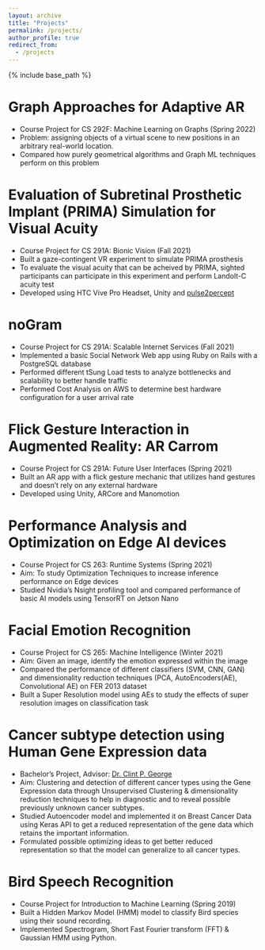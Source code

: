```yaml
---
layout: archive
title: "Projects"
permalink: /projects/
author_profile: true
redirect_from:
  - /projects
---
```


{% include base_path %}

Graph Approaches for Adaptive AR
======
* Course Project for CS 292F: Machine Learning on Graphs (Spring 2022)
* Problem: assigning objects of a virtual scene to new positions in an arbitrary real-world location.
* Compared how purely geometrical algorithms and Graph ML techniques perform on this problem 

Evaluation of Subretinal Prosthetic Implant (PRIMA) Simulation for Visual Acuity
======
* Course Project for CS 291A: Bionic Vision (Fall 2021)
* Built a gaze-contingent VR experiment to simulate PRIMA prosthesis 
* To evaluate the visual acuity that can be acheived by PRIMA, sighted participants can participate in this experiment and perform Landolt-C acuity test
* Developed using HTC Vive Pro Headset, Unity and [pulse2percept](https://pulse2percept.readthedocs.io/en/stable/)

noGram
======
* Course Project for CS 291A: Scalable Internet Services (Fall 2021)
* Implemented a basic Social Network Web app using Ruby on Rails with a PostgreSQL database
* Performed different tSung Load tests to analyze bottlenecks and scalability to better handle traffic
* Performed Cost Analysis on AWS to determine best hardware configuration for a user arrival rate

Flick Gesture Interaction in Augmented Reality: AR Carrom
======
* Course Project for CS 291A: Future User Interfaces (Spring 2021)
* Built an AR app with a flick gesture mechanic that utilizes hand gestures and doesn’t rely on any external hardware
* Developed using Unity, ARCore and Manomotion

Performance Analysis and Optimization on Edge AI devices
======
* Course Project for CS 263: Runtime Systems (Spring 2021)
* Aim: To study Optimization Techniques to increase inference performance on Edge devices
* Studied Nvidia’s Nsight profiling tool and compared performance of basic AI models using TensorRT on Jetson Nano

Facial Emotion Recognition
======
* Course Project for CS 265: Machine Intelligence (Winter 2021)
* Aim: Given an image, identify the emotion expressed within the image
* Compared the performance of different classifiers (SVM, CNN, GAN) and dimensionality reduction techniques (PCA, AutoEncoders(AE), Convolutional AE) on FER 2013 dataset
* Built a Super Resolution model using AEs to study the effects of super resolution images on classification task

Cancer subtype detection using Human Gene Expression data
======
* Bachelor’s Project, Advisor: [Dr. Clint P. George](https://clintpgeorge.github.io/)
* Aim: Clustering and detection of different cancer types using the Gene Expression data through Unsupervised Clustering & dimensionality reduction techniques to help in diagnostic and to reveal possible previously unknown cancer subtypes.
* Studied Autoencoder model and implemented it on Breast Cancer Data using Keras API to get a reduced representation of the gene data which retains the important information.
* Formulated possible optimizing ideas to get better reduced representation so that the model can generalize to all cancer types.

Bird Speech Recognition
======
* Course Project for Introduction to Machine Learning (Spring 2019)
* Built a Hidden Markov Model (HMM) model to classify Bird species using their sound recording.
* Implemented Spectrogram, Short Fast Fourier transform (FFT) & Gaussian HMM using Python.
